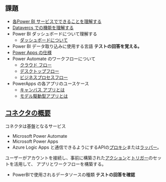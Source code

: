 ## 課題
- [各Power BI サービスでできることを理解する](https://learn.microsoft.com/ja-jp/power-bi/fundamentals/service-service-vs-desktop)
- [Datavercs での機能を理解する](https://learn.microsoft.com/ja-jp/power-apps/maker/data-platform/data-platform-intro)
- Power BI ダッシュボードについて理解する
  - [ダッシュボードについて](https://learn.microsoft.com/ja-jp/power-bi/fundamentals/service-basic-concepts#dashboards)
- Power BI データ取り込みに使用する言語 **テストの回答を覚える。**
- [Power Apps の仕様](https://learn.microsoft.com/ja-jp/power-apps/powerapps-overview)
- Power Automate のワークフローについて
  - [クラウド フロー](https://learn.microsoft.com/ja-jp/power-automate/overview-cloud)
  - [デスクトップフロー](https://learn.microsoft.com/ja-jp/power-automate/desktop-flows/introduction)
  - [ビジネスプロセスフロー](https://learn.microsoft.com/ja-jp/power-automate/business-process-flows-overview)
- PowerApps の各アプリのユースケース
  - [キャンバス アプリとは](https://learn.microsoft.com/ja-jp/power-apps/maker/canvas-apps/getting-started)
  - [モデル駆動型アプリとは](https://learn.microsoft.com/ja-jp/power-apps/maker/model-driven-apps/model-driven-app-overview)
## [コネクタの概要](https://learn.microsoft.com/ja-jp/connectors/connectors)
コネクタは基盤となるサービス
- Microsoft Power Automate
- Microsoft Power Apps
- Azure Logic Apps
と通信できるようにするAPIの[プロキシ](https://www.softbanktech.co.jp/special/blog/it-keyword/2022/0030/#:~:text=%E3%80%8C%E3%83%97%E3%83%AD%E3%82%AD%E3%82%B7%E3%80%8D%E3%81%A8%E3%81%AF%E3%80%81%E3%82%A4%E3%83%B3%E3%82%BF%E3%83%BC%E3%83%8D%E3%83%83%E3%83%88,%E3%81%A8%E3%81%97%E3%81%A6%E5%88%A9%E7%94%A8%E3%81%95%E3%82%8C%E3%81%A6%E3%81%84%E3%81%BE%E3%81%99%E3%80%82)または[ラッパー](https://e-words.jp/w/%E3%83%A9%E3%83%83%E3%83%91%E3%83%BC.html#:~:text=%E3%82%BD%E3%83%95%E3%83%88%E3%82%A6%E3%82%A7%E3%82%A2%E3%82%84%E3%83%97%E3%83%AD%E3%82%B0%E3%83%A9%E3%83%A0%E9%83%A8%E5%93%81%E3%81%AA%E3%81%A9,%E3%81%AB%E3%81%93%E3%81%AE%E3%82%88%E3%81%86%E3%81%AB%E5%91%BC%E3%81%B0%E3%82%8C%E3%82%8B%E3%80%82)。

ユーザーがアカウントを接続し、事前に構築された[アクション](https://learn.microsoft.com/ja-jp/connectors/connectors#%E3%82%A2%E3%82%AF%E3%82%B7%E3%83%A7%E3%83%B3)と[トリガー](https://learn.microsoft.com/ja-jp/connectors/connectors#%E3%83%88%E3%83%AA%E3%82%AC%E3%83%BC)のセットを活用して、
アプリとワークフローを構築する。
- PowerBIで使用されるデータソースの種類 **テストの回答を確認**